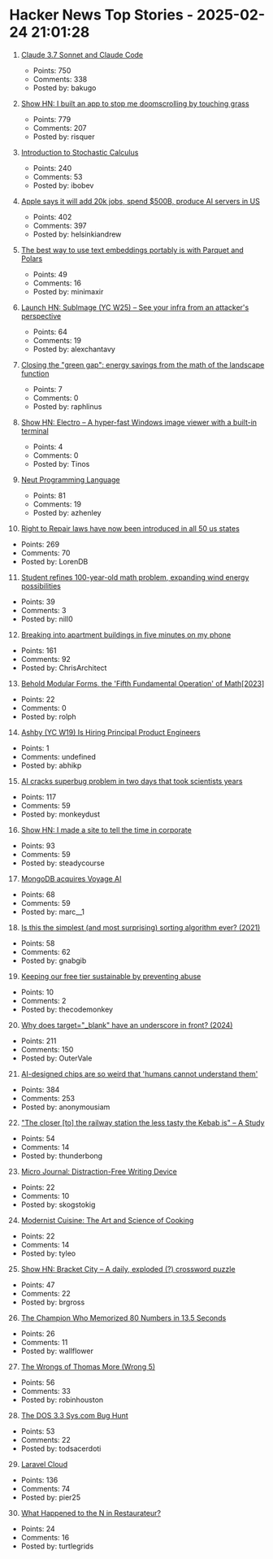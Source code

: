 # Hacker News Top Stories - 2025-02-24 21:01:28

1. [Claude 3.7 Sonnet and Claude Code](https://www.anthropic.com/news/claude-3-7-sonnet)
   - Points: 750
   - Comments: 338
   - Posted by: bakugo

2. [Show HN: I built an app to stop me doomscrolling by touching grass](https://touchgrass.now/)
   - Points: 779
   - Comments: 207
   - Posted by: risquer

3. [Introduction to Stochastic Calculus](https://jiha-kim.github.io/posts/introduction-to-stochastic-calculus/)
   - Points: 240
   - Comments: 53
   - Posted by: ibobev

4. [Apple says it will add 20k jobs, spend $500B, produce AI servers in US](https://www.bloomberg.com/news/articles/2025-02-24/apple-says-it-will-add-20-000-jobs-spend-500-billion-produce-ai-servers-in-us)
   - Points: 402
   - Comments: 397
   - Posted by: helsinkiandrew

5. [The best way to use text embeddings portably is with Parquet and Polars](https://minimaxir.com/2025/02/embeddings-parquet/)
   - Points: 49
   - Comments: 16
   - Posted by: minimaxir

6. [Launch HN: SubImage (YC W25) – See your infra from an attacker's perspective](undefined)
   - Points: 64
   - Comments: 19
   - Posted by: alexchantavy

7. [Closing the "green gap": energy savings from the math of the landscape function](https://terrytao.wordpress.com/2025/02/23/closing-the-green-gap-from-the-mathematics-of-the-landscape-function-to-lower-electricity-costs-for-households/)
   - Points: 7
   - Comments: 0
   - Posted by: raphlinus

8. [Show HN: Electro – A hyper-fast Windows image viewer with a built-in terminal](https://github.com/pTinosq/Electro)
   - Points: 4
   - Comments: 0
   - Posted by: Tinos

9. [Neut Programming Language](https://vekatze.github.io/neut/overview.html)
   - Points: 81
   - Comments: 19
   - Posted by: azhenley

10. [Right to Repair laws have now been introduced in all 50 us states](https://www.ifixit.com/News/108371/right-to-repair-laws-have-now-been-introduced-in-all-50-us-states)
   - Points: 269
   - Comments: 70
   - Posted by: LorenDB

11. [Student refines 100-year-old math problem, expanding wind energy possibilities](https://www.psu.edu/news/engineering/story/student-refines-100-year-old-math-problem-expanding-wind-energy-possibilities)
   - Points: 39
   - Comments: 3
   - Posted by: nill0

12. [Breaking into apartment buildings in five minutes on my phone](https://www.ericdaigle.ca/posts/breaking-into-dozens-of-apartments-in-five-minutes/)
   - Points: 161
   - Comments: 92
   - Posted by: ChrisArchitect

13. [Behold Modular Forms, the 'Fifth Fundamental Operation' of Math[2023]](https://www.quantamagazine.org/behold-modular-forms-the-fifth-fundamental-operation-of-math-20230921/)
   - Points: 22
   - Comments: 0
   - Posted by: rolph

14. [Ashby (YC W19) Is Hiring Principal Product Engineers](https://www.ashbyhq.com/careers?utm_source=hn&ashby_jid=a0d8713b-b35e-468e-82a2-40e33795b318)
   - Points: 1
   - Comments: undefined
   - Posted by: abhikp

15. [AI cracks superbug problem in two days that took scientists years](https://www.bbc.co.uk/news/articles/clyz6e9edy3o)
   - Points: 117
   - Comments: 59
   - Posted by: monkeydust

16. [Show HN: I made a site to tell the time in corporate](https://corporate.watch)
   - Points: 93
   - Comments: 59
   - Posted by: steadycourse

17. [MongoDB acquires Voyage AI](https://investors.mongodb.com/news-releases/news-release-details/mongodb-announces-acquisition-voyage-ai-enable-organizations)
   - Points: 68
   - Comments: 59
   - Posted by: marc__1

18. [Is this the simplest (and most surprising) sorting algorithm ever? (2021)](https://arxiv.org/abs/2110.01111)
   - Points: 58
   - Comments: 62
   - Posted by: gnabgib

19. [Keeping our free tier sustainable by preventing abuse](https://www.geocod.io/code-and-coordinates/2025-02-19-preventing-abuse/)
   - Points: 10
   - Comments: 2
   - Posted by: thecodemonkey

20. [Why does target="_blank" have an underscore in front? (2024)](https://kyrylo.org/html/2024/10/25/why-does-target-blank-have-an-underscore-in-front.html)
   - Points: 211
   - Comments: 150
   - Posted by: OuterVale

21. [AI-designed chips are so weird that 'humans cannot understand them'](https://www.livescience.com/technology/computing/humans-cannot-really-understand-them-weird-ai-designed-chip-is-unlike-any-other-made-by-humans-and-performs-much-better)
   - Points: 384
   - Comments: 253
   - Posted by: anonymousiam

22. ["The closer [to] the railway station the less tasty the Kebab is" – A Study](https://old.reddit.com/r/gis/comments/1iph0yy/the_closer_to_the_railway_station_the_less_tasty/)
   - Points: 54
   - Comments: 14
   - Posted by: thunderbong

23. [Micro Journal: Distraction-Free Writing Device](https://github.com/unkyulee/micro-journal)
   - Points: 22
   - Comments: 10
   - Posted by: skogstokig

24. [Modernist Cuisine: The Art and Science of Cooking](https://modernistcuisine.com/books/modernist-cuisine/)
   - Points: 22
   - Comments: 14
   - Posted by: tyleo

25. [Show HN: Bracket City – A daily, exploded (?) crossword puzzle](https://bracket.city)
   - Points: 47
   - Comments: 22
   - Posted by: brgross

26. [The Champion Who Memorized 80 Numbers in 13.5 Seconds](https://www.nytimes.com/2025/02/14/science/vishvaa-rajakumar-memory-techniques.html)
   - Points: 26
   - Comments: 11
   - Posted by: wallflower

27. [The Wrongs of Thomas More (Wrong 5)](https://nealstephenson.substack.com/p/the-wrongs-of-thomas-more-wrong-5)
   - Points: 56
   - Comments: 33
   - Posted by: robinhouston

28. [The DOS 3.3 Sys.com Bug Hunt](https://www.brutman.com/Adventures_In_Code/DOS_33_SYS_Bug_Hunt/DOS_33_SYS_Bug_Hunt.html)
   - Points: 53
   - Comments: 22
   - Posted by: todsacerdoti

29. [Laravel Cloud](https://app.laravel.cloud/)
   - Points: 136
   - Comments: 74
   - Posted by: pier25

30. [What Happened to the N in Restaurateur?](https://www.ciachef.edu/blog/what-happened-to-the-n-in-restaurateur/)
   - Points: 24
   - Comments: 16
   - Posted by: turtlegrids

